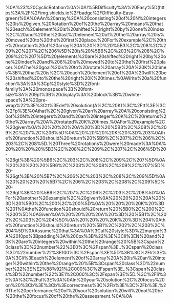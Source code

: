 %0A%23%20CyclicRotation%0A%0A!%5BDifficulty%3A%20Easy%5D(https%3A%2F%2Fimg.shields.io%2Fbadge%2FDifficulty-Easy-green)%0A%0AAn%20array%20A%20consisting%20of%20N%20integers%20is%20given.%20Rotation%20of%20the%20array%20means%20that%20each%20element%20is%20shifted%20right%20by%20one%20index%2C%20and%20the%20last%20element%20of%20the%20array%20is%20moved%20to%20the%20first%20place.%20For%20example%2C%20the%20rotation%20of%20array%20A%20%3D%20%5B3%2C%208%2C%209%2C%207%2C%206%5D%20is%20%5B6%2C%203%2C%208%2C%209%2C%207%5D%20(elements%20are%20shifted%20right%20by%20one%20index%20and%206%20is%20moved%20to%20the%20first%20place).%0AThe%20goal%20is%20to%20rotate%20array%20A%20K%20times%3B%20that%20is%2C%20each%20element%20of%20A%20will%20be%20shifted%20to%20the%20right%20K%20times.%0AWrite%20a%20function%3A%0A%3Cp%20style%3D%22font-family%3A%20monospace%3B%20font-size%3A%209pt%3B%20display%3A%20block%3B%20white-space%3A%20pre-wrap%22%3E%3Ctt%3Edef%20solution(A%2C%20K)%3C%2Ftt%3E%3C%2Fp%3E%0Athat%2C%20given%20an%20array%20A%20consisting%20of%20N%20integers%20and%20an%20integer%20K%2C%20returns%20the%20array%20A%20rotated%20K%20times.%0AFor%20example%2C%20given%0A%20%20%20%20A%20%3D%20%5B3%2C%208%2C%209%2C%207%2C%206%5D%0A%20%20%20%20K%20%3D%203%0Athe%20function%20should%20return%20%5B9%2C%207%2C%206%2C%203%2C%208%5D.%20Three%20rotations%20were%20made%3A%0A%20%20%20%20%5B3%2C%208%2C%209%2C%207%2C%206%5D%20-%26gt%3B%20%5B6%2C%203%2C%208%2C%209%2C%207%5D%0A%20%20%20%20%5B6%2C%203%2C%208%2C%209%2C%207%5D%20-%26gt%3B%20%5B7%2C%206%2C%203%2C%208%2C%209%5D%0A%20%20%20%20%5B7%2C%206%2C%203%2C%208%2C%209%5D%20-%26gt%3B%20%5B9%2C%207%2C%206%2C%203%2C%208%5D%0AFor%20another%20example%2C%20given%0A%20%20%20%20A%20%3D%20%5B0%2C%200%2C%200%5D%0A%20%20%20%20K%20%3D%201%0Athe%20function%20should%20return%20%5B0%2C%200%2C%200%5D%0AGiven%0A%20%20%20%20A%20%3D%20%5B1%2C%202%2C%203%2C%204%5D%0A%20%20%20%20K%20%3D%204%0Athe%20function%20should%20return%20%5B1%2C%202%2C%203%2C%204%5D%0AAssume%20that%3A%0A%3Cul%20style%3D%22margin%3A%2010px%3Bpadding%3A%200px%3B%22%3E%3Cli%3EN%20and%20K%20are%20integers%20within%20the%20range%20%5B%3Cspan%20class%3D%22number%22%3E0%3C%2Fspan%3E..%3Cspan%20class%3D%22number%22%3E100%3C%2Fspan%3E%5D%3B%3C%2Fli%3E%0A%3Cli%3Eeach%20element%20of%20array%20A%20is%20an%20integer%20within%20the%20range%20%5B%3Cspan%20class%3D%22number%22%3E%E2%88%921%2C000%3C%2Fspan%3E..%3Cspan%20class%3D%22number%22%3E1%2C000%3C%2Fspan%3E%5D.%3C%2Fli%3E%0A%3C%2Ful%3E%0A%0AIn%20your%20solution%2C%20focus%20on%20%3Cb%3E%3Cb%3Ecorrectness%3C%2Fb%3E%3C%2Fb%3E.%20The%20performance%20of%20your%20solution%20will%20not%20be%20the%20focus%20of%20the%20assessment.%0A%0A